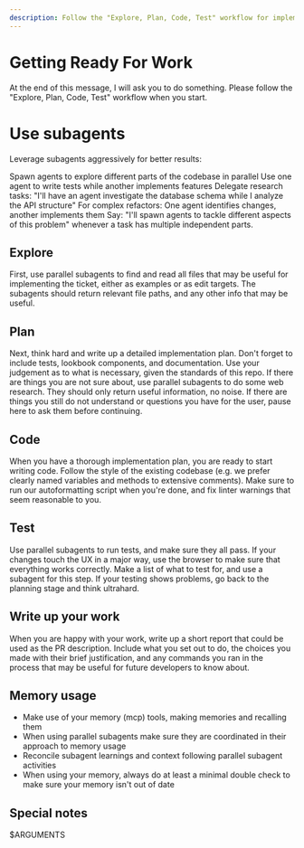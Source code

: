 ```yaml
---
description: Follow the "Explore, Plan, Code, Test" workflow for implementing development tasks
---
```


# Getting Ready For Work
At the end of this message, I will ask you to do something. Please follow the "Explore, Plan, Code, Test" workflow when you start.

# Use subagents
Leverage subagents aggressively for better results:

Spawn agents to explore different parts of the codebase in parallel
Use one agent to write tests while another implements features
Delegate research tasks: "I'll have an agent investigate the database schema while I analyze the API structure"
For complex refactors: One agent identifies changes, another implements them
Say: "I'll spawn agents to tackle different aspects of this problem" whenever a task has multiple independent parts.

## Explore
First, use parallel subagents to find and read all files that may be useful for implementing the ticket, either as examples or as edit targets. The subagents should return relevant file paths, and any other info that may be useful.

## Plan
Next, think hard and write up a detailed implementation plan. Don't forget to include tests, lookbook components, and documentation. Use your judgement as to what is necessary, given the standards of this repo.
If there are things you are not sure about, use parallel subagents to do some web research. They should only return useful information, no noise.
If there are things you still do not understand or questions you have for the user, pause here to ask them before continuing.

## Code
When you have a thorough implementation plan, you are ready to start writing code. Follow the style of the existing codebase (e.g. we prefer clearly named variables and methods to extensive comments). Make sure to run our autoformatting script when you're done, and fix linter warnings that seem reasonable to you.

## Test
Use parallel subagents to run tests, and make sure they all pass.
If your changes touch the UX in a major way, use the browser to make sure that everything works correctly. Make a list of what to test for, and use a subagent for this step.
If your testing shows problems, go back to the planning stage and think ultrahard.

## Write up your work
When you are happy with your work, write up a short report that could be used as the PR description. Include what you set out to do, the choices you made with their brief justification, and any commands you ran in the process that may be useful for future developers to know about.

## Memory usage
* Make use of your memory (mcp) tools, making memories and recalling them
* When using parallel subagents make sure they are coordinated in their approach to memory usage
* Reconcile subagent learnings and context following parallel subagent activities
* When using your memory, always do at least a minimal double check to make sure your memory isn't out of date

## Special notes
$ARGUMENTS
